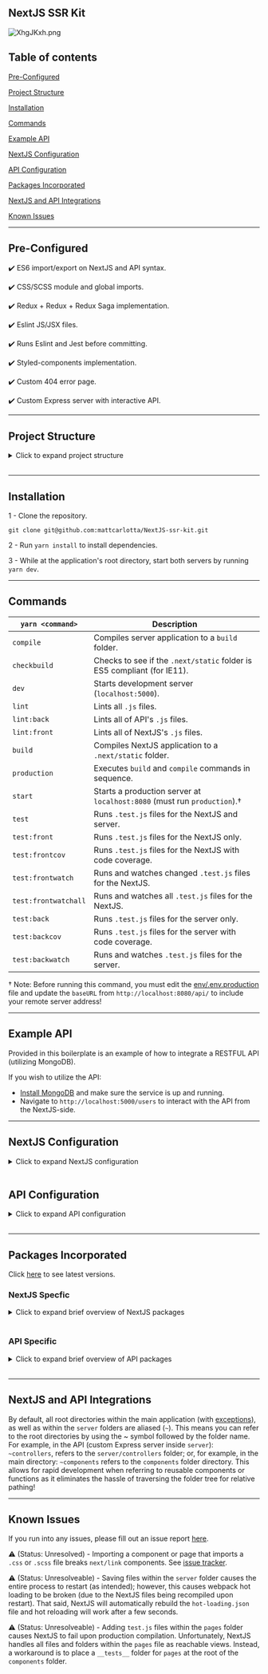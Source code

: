 ## NextJS SSR Kit

![XhgJKxh.png](https://i.imgur.com/XhgJKxh.png)

## Table of contents

[Pre-Configured](#pre-configured)

[Project Structure](#project-structure)

[Installation](#installation)

[Commands](#commands)

[Example API](#example-api)

[NextJS Configuration](#NextJS-configuration)

[API Configuration](#api-configuration)

[Packages Incorporated](#packages-incorporated)

[NextJS and API Integrations](#NextJS-and-api-integrations)

[Known Issues](#known-issues)

<hr />

## Pre-Configured

✔️ ES6 import/export on NextJS and API syntax.

✔️ CSS/SCSS module and global imports.

✔️ Redux + Redux + Redux Saga implementation.

✔️ Eslint JS/JSX files.

✔️ Runs Eslint and Jest before committing.

✔️ Styled-components implementation.

✔️ Custom 404 error page.

✔️ Custom Express server with interactive API.

<hr />

## Project Structure

<details>
<summary>Click to expand project structure</summary>
<pre><code>
├── .next
├── actions
├── build
├── components
├── config
├── env
├── images
├── pages
├── paths
├── public
├── reducers
├── sagas
├── server
|   ├── controllers
|   ├── database
|   ├── helpers
|   ├── middlewares
|   ├── models
|   ├── routes
|   ├── .eslintignore
|   ├── .eslintrc
|   ├── app.js
|   └── jest.json
├── styles
├── types
├── utils
├── .browserslistrc
├── .eslintignore
├── .eslintrc
├── .npmrc
├── .prettierc
├── babel.config.js
├── jest.json
├── next.config.json
└── nodemon.json
</code></pre>
</details>
<br />

<hr />

## Installation

1 - Clone the repository.

```
git clone git@github.com:mattcarlotta/NextJS-ssr-kit.git
```

2 - Run `yarn install` to install dependencies.

3 - While at the application's root directory, start both servers by running `yarn dev`.

<hr />

## Commands

| `yarn <command>`     | Description                                                              |
| -------------------- | ------------------------------------------------------------------------ |
| `compile`            | Compiles server application to a `build` folder.                         |
| `checkbuild`         | Checks to see if the `.next/static` folder is ES5 compliant (for IE11).  |
| `dev`                | Starts development server (`localhost:5000`).                            |
| `lint`               | Lints all `.js` files.                                                   |
| `lint:back`          | Lints all of API's `.js` files.                                          |
| `lint:front`         | Lints all of NextJS's `.js` files.                                       |
| `build`              | Compiles NextJS application to a `.next/static` folder.                  |
| `production`         | Executes `build` and `compile` commands in sequence.                     |
| `start`              | Starts a production server at `localhost:8080` (must run `production`).† |
| `test`               | Runs `.test.js` files for the NextJS and server.                         |
| `test:front`         | Runs `.test.js` files for the NextJS only.                               |
| `test:frontcov`      | Runs `.test.js` files for the NextJS with code coverage.                 |
| `test:frontwatch`    | Runs and watches changed `.test.js` files for the NextJS.                |
| `test:frontwatchall` | Runs and watches all `.test.js` files for the NextJS.                    |
| `test:back`          | Runs `.test.js` files for the server only.                               |
| `test:backcov`       | Runs `.test.js` files for the server with code coverage.                 |
| `test:backwatch`     | Runs and watches `.test.js` files for the server.                        |

† Note: Before running this command, you must edit the <a href="https://github.com/mattcarlotta/NextJS-ssr-kit/blob/master/env/.env.production#L4">env/.env.production</a> file and update the `baseURL` from `http://localhost:8080/api/` to include your remote server address!

<hr />

## Example API

Provided in this boilerplate is an example of how to integrate a RESTFUL API (utilizing MongoDB).

If you wish to utilize the API:

- <a href="https://docs.mongodb.com/manual/installation/#mongodb-community-edition">Install MongoDB</a> and make sure the service is up and running.
- Navigate to `http://localhost:5000/users` to interact with the API from the NextJS-side.

<hr />

## NextJS Configuration

<details>
<summary>Click to expand NextJS configuration</summary>
<pre><code>
- actions: redux actions.
- components: react components.
- config: NextJS webpack supporting configuration files.
- env: environment variables.
- pages/_app.js: NextJS app configuration (redux + redux saga + global stylesheet).
- pages/_document.js: NextJS document configuration for styled-components.
- pages/_error.js: NextJS fallback 404 page.
- paths: webpack paths.
- reducers: redux reducers.
- sagas: redux sagas.
- server: custom express server configuration.
- store: redux store configuration.
- styles: custom component/page styles.
- types: redux constants.
- utils/__mocks__/mockAxios.js: a mocked axios instance for testing.
- utils/setupTest/index.js: enzyme test setup for your React components.
- utils/axiosConfig/index.js: custom axios configuration.
- utils/parseResponse/index.js: custom saga functions functions.
- .browserslistrc: browsers list config (for babel transpiling).
- .prettierc: prettier config.
- .eslintignore: NextJS eslint config.
- .eslintrc: NextJS eslint ignore config.
- babel.config.js: babel config.
- jest.json: jest config for NextJS.
- next.config.js: NextJS webpack config (added support for CSS and Image imports).
- nodemon.json: nodemon configuration for server restarts.
</code></pre>
</details>
<br />

## API Configuration

<details>
<summary>Click to expand API configuration</summary>
<pre><code>
- server/controllers: express route controllers.
- server/database: mongoose connection to local mongodb.
- server/helpers: configurations for running a test environment and misc. helper functions.
- server/middlewares: express middlewares.
- server/models: mongoose models for a local mongodb.
- server/routes: express routes.
- server/seeds: mongo seed file.
- server/.eslintignore: API eslint config.
- server/.eslintrc: API eslint ignore config.
- server/app.js: API initialization configuration (using babel-node for ES6 import/export syntax)
- server/jest.json: API jest config.
</code></pre>
</details>
<br />

<hr />

## Packages Incorporated

Click <a href="https://github.com/mattcarlotta/NextJS-ssr-kit/blob/master/package.json">here</a> to see latest versions.

### NextJS Specfic

<details>
<summary>Click to expand brief overview of NextJS packages</summary>
<pre><code>
- <a href="https://github.com/postcss/autoprefixer">Autoprefixer</a> 
- <a href="https://github.com/axios/axios">Axios</a>
- <a href="https://github.com/babel/babel">Babel</a>
- <a href="https://github.com/motdotla/dotenv">DotENV</a>
- <a href="https://github.com/webpack-contrib/css-loader">CSS Loader</a>
- <a href="https://github.com/eslint/eslint/">Eslint</a>
- <a href="http://airbnb.io/enzyme/">Enzyme</a>
- <a href="https://github.com/typicode/husky">Husky</a>
- <a href="https://github.com/facebook/jest">Jest</a>
- <a href="https://github.com/lodash/lodash">Lodash</a>
- <a href="https://github.com/zeit/next.js">NextJS</a>
- <a href="https://github.com/zeit/next-plugins">NextJS CSS</a>
- <a href="https://github.com/zeit/next-plugins">NextJS SASS</a>
- <a href="https://github.com/kirill-konshin/next-redux-wrapper">NextJS Redux</a> 
- <a href="https://github.com/bmealhouse/next-redux-saga">NextJS Redux-Saga</a>
- <a href="https://github.com/prettier/prettier">Prettier</a>
- <a href="https://github.com/facebook/prop-types">PropTypes</a>
- <a href="https://github.com/facebook/react">React</a>
- <a href="https://github.com/fkhadra/react-toastify">React Toastify</a>
- <a href="https://github.com/reduxjs/redux">Redux</a>
- <a href="https://github.com/zalmoxisus/redux-devtools-extension">Redux DevTools Extension</a>
- <a href="https://redux-saga.js.org/">Redux Saga</a>
- <a href="https://github.com/webpack-contrib/sass-loader">Sass Loader</a>
- <a href="https://github.com/styled-components/styled-components">Stylized Components</a>
- <a href="https://github.com/webpack/webpack">Webpack</a>
</code></pre>
</details>
<br />

### API Specific

<details>
<summary>Click to expand brief overview of API packages</summary>
<pre><code>
- <a href="https://github.com/petkaantonov/bluebird">Bluebird</a>
- <a href="https://github.com/expressjs/body-parser">Body Parser</a>
- <a href="https://github.com/expressjs/compression">Compression</a>
- <a href="http://expressjs.com/">Express</a>
- <a href="https://momentjs.com/timezone/">Moment Timezone</a>
- <a href="https://mongoosejs.com/">Mongoose</a>
- <a href="https://github.com/expressjs/morgan">Morgan</a>
- <a href="https://github.com/prettier/prettier">Prettier</a>
</code></pre>
</details>
<br />

<hr />

## NextJS and API Integrations

By default, all root directories within the main application (with <a href="https://github.com/mattcarlotta/NextJS-ssr-kit/blob/master/babel.config.js#L4">exceptions</a>), as well as within the `server` folders are aliased (`~`). This means you can refer to the root directories by using the ~ symbol followed by the folder name. For example, in the API (custom Express server inside `server`): `~controllers`, refers to the `server/controllers` folder; or, for example, in the main directory: `~components` refers to the `components` folder directory. This allows for rapid development when referring to reusable components or functions as it eliminates the hassle of traversing the folder tree for relative pathing!

<hr />

## Known Issues

If you run into any issues, please fill out an issue report <a href="https://github.com/mattcarlotta/NextJS-ssr-kit/issues">here</a>.

⚠️ (Status: Unresolved) - Importing a component or page that imports a `.css` or `.scss` file breaks `next/link` components. See <a href="https://github.com/zeit/next-plugins/issues/282">issue tracker</a>.

⚠️ (Status: Unresolveable) - Saving files within the `server` folder causes the entire process to restart (as intended); however, this causes webpack hot loading to be broken (due to the NextJS files being recompiled upon restart). That said, NextJS will automatically rebuild the `hot-loading.json` file and hot reloading will work after a few seconds.

⚠️ (Status: Unresolveable) - Adding `test.js` files within the `pages` folder causes NextJS to fail upon production compilation. Unfortunately, NextJS handles all files and folders within the `pages` file as reachable views. Instead, a workaround is to place a `__tests__` folder for `pages` at the root of the `components` folder.
